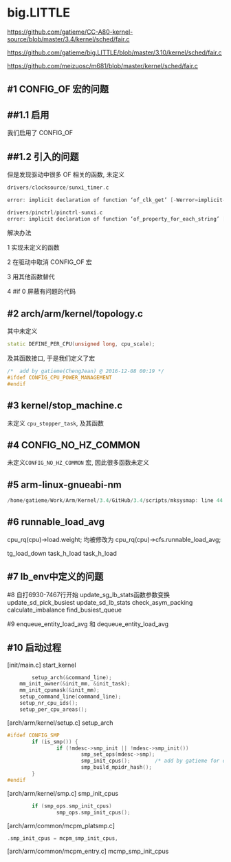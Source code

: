 big.LITTLE
=======

https://github.com/gatieme/CC-A80-kernel-source/blob/master/3.4/kernel/sched/fair.c

https://github.com/gatieme/big.LITTLE/blob/master/3.10/kernel/sched/fair.c

https://github.com/meizuosc/m681/blob/master/kernel/sched/fair.c


#1	CONFIG_OF 宏的问题
-------

##1.1	启用
-------

我们启用了 CONFIG_OF


##1.2	引入的问题
-------

但是发现驱动中很多 OF 相关的函数, 未定义

```cpp
drivers/clocksource/sunxi_timer.c

error: implicit declaration of function ‘of_clk_get’ [-Werror=implicit-function-declaration]
```

```cpp
drivers/pinctrl/pinctrl-sunxi.c
error: implicit declaration of function ‘of_property_for_each_string’ [-Werror=implicit-function-declaration]
```

解决办法

1	实现未定义的函数

2	在驱动中取消 CONFIG_OF 宏

3	用其他函数替代

4	#if 0 屏蔽有问题的代码


#2	arch/arm/kernel/topology.c
-------


其中未定义

```cpp
static DEFINE_PER_CPU(unsigned long, cpu_scale);
```

及其函数接口, 于是我们定义了宏

```cpp
/*  add by gatieme(ChengJean) @ 2016-12-08 00:19 */
#ifdef CONFIG_CPU_POWER_MANAGEMENT
#endif
```

#3	kernel/stop_machine.c
-------

未定义 `cpu_stopper_task`, 及其函数


#4	CONFIG_NO_HZ_COMMON
-------

未定义`CONFIG_NO_HZ_COMMON` 宏, 因此很多函数未定义


#5	arm-linux-gnueabi-nm
-------

```cpp
/home/gatieme/Work/Arm/Kernel/3.4/GitHub/3.4/scripts/mksysmap: line 44: ~/Work/Arm/Board/cubieboard/cc-a80/cc-a80-linux-sdk/tools/crosscompiler/bin/arm-linux-gnueabi-nm: No such file or directory
```

#6 runnable_load_avg
-------

cpu_rq(cpu)->load.weight;
均被修改为
cpu_rq(cpu)->cfs.runnable_load_avg;

tg_load_down
task_h_load
task_h_load

#7  lb_env中定义的问题
-------


#8
自打6930-7467行开始
update_sg_lb_stats函数参数变换
update_sd_pick_busiest
update_sd_lb_stats
check_asym_packing
calculate_imbalance
find_busiest_queue

#9 enqueue_entity_load_avg 和 dequeue_entity_load_avg



#10     启动过程
-------


[init/main.c] start_kernel

```cpp
        setup_arch(&command_line);
	mm_init_owner(&init_mm, &init_task);
	mm_init_cpumask(&init_mm);
	setup_command_line(command_line);
	setup_nr_cpu_ids();
	setup_per_cpu_areas();
```

[arch/arm/kernel/setup.c] setup_arch

```cpp
#ifdef CONFIG_SMP
        if (is_smp()) {
                if (!mdesc->smp_init || !mdesc->smp_init())
                        smp_set_ops(mdesc->smp);
                        smp_init_cpus();        /* add by gatieme for debug */
                        smp_build_mpidr_hash();
        }
#endif
```



[arch/arm/kernel/smp.c] smp_init_cpus
```cpp
        if (smp_ops.smp_init_cpus)
                smp_ops.smp_init_cpus();
```


[arch/arm/common/mcpm_platsmp.c]

```cpp
.smp_init_cpus = mcpm_smp_init_cpus,
```

[arch/arm/common/mcpm_entry.c]   mcmp_smp_init_cpus
```cpp

```
